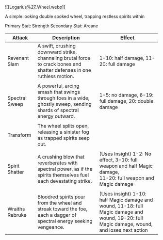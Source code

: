 ![[Logarius%27_Wheel.webp]]

A simple looking double spoked wheel, trapping restless spirits within

Primary Stat: Strength
Secondary Stat: Arcane

| Attack          | Description                                                                                                            | Effect                                                                                                                                       |
| --------------- | ---------------------------------------------------------------------------------------------------------------------- | -------------------------------------------------------------------------------------------------------------------------------------------- |
| Revenant Slam   | A swift, crushing downward strike, channeling brutal force to crack bones and shatter defenses in one ruthless motion. | 1-10: half damage, 11-20: full damage                                                                                                        |
|                 |                                                                                                                        |                                                                                                                                              |
| Spectral Sweep  | A powerful, arcing smash that swings through foes in a wide, ghostly sweep, sending shards of spectral energy outward. | 1-5: no damage, 6-19: full damage, 20: double damage                                                                                         |
|                 |                                                                                                                        |                                                                                                                                              |
| Transform       | The wheel splits open, releasing a sinister fog as trapped spirits seep out.                                           |                                                                                                                                              |
|                 |                                                                                                                        |                                                                                                                                              |
| Spirit Shatter  | A crushing blow that reverberates with spectral power, as if the spirits themselves fuel each devastating strike.      | (Uses Insight) 1-2: No effect, 3-10: full weapon and half Magic damage, <br>11-20: full weapon and Magic damage                              |
|                 |                                                                                                                        |                                                                                                                                              |
| Wraiths Rebruke | Bloodred spirits pour from the wheel and streak toward the foe, each a dagger of spectral energy seeking vengeance.    | (Uses insight) 1-10: half Magic damage and wound, 11-18: full Magic damage and wound, 19-20: full Magic damage, wound, and loses next action |
